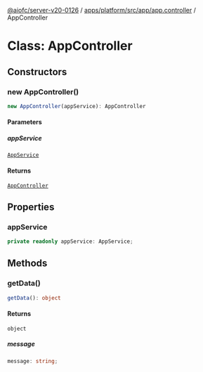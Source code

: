 [@aiofc/server-v20-0126](../../../../../../index.md) / [apps/platform/src/app/app.controller](../index.md) / AppController

# Class: AppController

## Constructors

### new AppController()

```ts
new AppController(appService): AppController
```

#### Parameters

##### appService

[`AppService`](../../app.service/classes/AppService.md)

#### Returns

[`AppController`](AppController.md)

## Properties

### appService

```ts
private readonly appService: AppService;
```

## Methods

### getData()

```ts
getData(): object
```

#### Returns

`object`

##### message

```ts
message: string;
```
